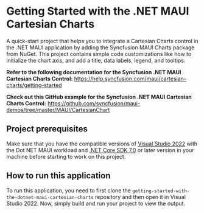 # Getting Started with the .NET MAUI Cartesian Charts
A quick-start project that helps you to integrate a Cartesian Charts control in the .NET MAUI application by adding the Syncfusion MAUI Charts package from NuGet. This project contains simple code customizations like how to initialize the chart axis, and add a title, data labels, legend, and tooltips.

**Refer to the following documentation for the Syncfusion .NET MAUI Cartesian Charts Control:** 
https://help.syncfusion.com/maui/cartesian-charts/getting-started

**Check out this GitHub example for the Syncfusion .NET MAUI Cartesian Charts Control:**
https://github.com/syncfusion/maui-demos/tree/master/MAUI/CartesianChart

## Project prerequisites
Make sure that you have the compatible versions of [Visual Studio 2022](https://visualstudio.microsoft.com/downloads/ ) with the Dot NET MAUI workload and [.NET Core SDK 7.0](https://dotnet.microsoft.com/en-us/download/dotnet/7.0) or later version in your machine before starting to work on this project.

## How to run this application
To run this application, you need to first clone the `getting-started-with-the-dotnet-maui-cartesian-charts` repository and then open it in Visual Studio 2022. Now, simply build and run your project to view the output.